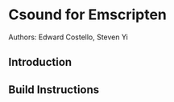 # Csound for Emscripten

Authors: Edward Costello, Steven Yi

## Introduction

## Build Instructions

